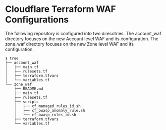 # Cloudflare Terraform WAF Configurations

The following repository is configured into two direcotries. The account_waf directory focuses on the new Account level WAF and its configuration. The zone_waf directory focuses on the new Zone level WAF and its configuration.

```
❯ tree
├── account_waf
│   ├── main.tf
│   ├── rulesets.tf
│   ├── terraform.tfvars
│   └── variables.tf
└── zone_waf
    ├── README.md
    ├── main.tf
    ├── rulesets.tf
    ├── scripts
    │   ├── cf_managed_rules_id.sh
    │   ├── cf_owasp_anomaly_rule.sh
    │   └── cf_owasp_rules_id.sh
    ├── terraform.tfvars
    └── variables.tf
```